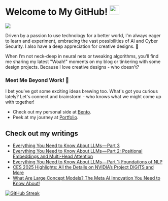 # Welcome to My GitHub! <img src="https://raw.githubusercontent.com/MartinHeinz/MartinHeinz/master/wave.gif" width="30px"> 
![](https://komarev.com/ghpvc/?username=REDDITARUN&color=grey)

Driven by a passion to use technology for a better world, I’m always eager to learn and experiment, embracing the vast possibilities of AI and Cyber Security. I also have a deep appreciation for creative designs. 🎨

When I’m not neck-deep in neural nets or tweaking algorithms, you’ll find me sharing my latest "Woah!" moments on my blog or tinkering with some design projects. Because I love creative designs - who doesn't?

### Meet Me Beyond Work! 🤝
I bet you've got some exciting ideas brewing too. What's got you curious lately? Let's connect and brainstorm - who knows what we might come up with together!
- Check out my personal side at [Bento](https://bento.me/tarunreddi).
- Peek at my journey at [Portfolio](https://redditarun.github.io/).


## Check out my writings 
<!-- BLOG-POST-LIST:START -->
- [Everything You Need to Know About LLMs — Part 3](https://medium.com/@teendifferent/everything-you-need-to-know-about-llms-part-3-062cc8e7de8f?source=rss-9ecb664d87c1------2)
- [Everything You Need to Know About LLMs — Part 2: Positional Embeddings and Multi-Head Attention](https://medium.com/@teendifferent/everything-you-need-to-know-about-llms-part-2-positional-embeddings-and-multi-head-attention-01a3d0df5db6?source=rss-9ecb664d87c1------2)
- [Everything You Need to Know About LLMs — Part 1: Foundations of NLP](https://medium.com/@teendifferent/everything-you-need-to-know-about-llms-part-1-foundations-of-nlp-33462b8821f5?source=rss-9ecb664d87c1------2)
- [CES 2025 Highlights: All the Details on NVIDIA’s Project DIGITS and More](https://medium.com/predict/ces-2025-highlights-all-the-details-on-nvidias-project-digits-and-more-eedd67f2aca8?source=rss-9ecb664d87c1------2)
- [What Are Large Concept Models? The Meta AI Innovation You Need to Know About!](https://medium.com/predict/what-are-large-concept-models-the-meta-ai-innovation-you-need-to-know-about-2375a618fed1?source=rss-9ecb664d87c1------2)
<!-- BLOG-POST-LIST:END -->



[![GitHub Streak](https://streak-stats.demolab.com?user=REDDITARUN&theme=tokyonight&hide_border=true&background=EB545400)](https://git.io/streak-stats)



<!--
**REDDITARUN/REDDITARUN** is a ✨ _special_ ✨ repository because its `README.md` (this file) appears on your GitHub profile.

Here are some ideas to get you started:

- 🔭 I’m currently working on ...
- 🌱 I’m currently learning ...
- 👯 I’m looking to collaborate on ...
- 🤔 I’m looking for help with ...
- 💬 Ask me about ...
- 📫 How to reach me: ...
- 😄 Pronouns: ...
- ⚡ Fun fact: ...
-->
